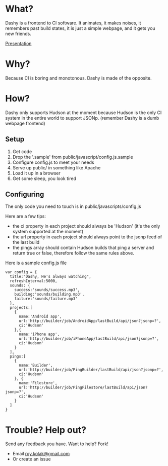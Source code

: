 # What?

Dashy is a frontend to CI software. It animates, it makes noises, it remembers past build states, it is just a simple webpage, and it gets you new friends.

[Presentation](http://roykolak.github.com/dashy-presentation/)

# Why?

Because CI is boring and monotonous. Dashy is made of the opposite.

# How?

Dashy only supports Hudson at the moment because Hudson is the only CI system in the entire world to support JSONp. (remember Dashy is a dumb webpage frontend)

## Setup

  1. Get code
  2. Drop the '.sample' from public/javascript/config.js.sample
  3. Configure config.js to meet your needs
  4. Serve up public/ in something like Apache
  6. Load it up in a browser
  5. Get some sleep, you look tired

## Configuring

The only code you need to touch is in public/javascripts/config.js

Here are a few tips:

* the ci property in each project should always be 'Hudson' (it's the only system supported at the moment)
* the url property in each project should always point to the jsonp feed of the last build
* the pings array should contain Hudson builds that ping a server and return true or false, therefore follow the same rules above.

Here is a sample config.js file

    var config = {
      title:"Dashy, He's always watching",
      refreshInterval:5000,
      sounds: {
        success:'sounds/success.mp3',
        building:'sounds/building.mp3',
        failure:'sounds/failure.mp3'
      },
      projects:[
        {
          name:'Android app',
          url:'http://builder/job/AndroidApp/lastBuild/api/json?jsonp=?',
          ci:'Hudson'
        },{
          name:'iPhone app',
          url:'http://builder/job/iPhoneApp/lastBuild/api/json?jsonp=?',
          ci:'Hudson'
        }
      ],
      pings:[
        {
          name:'Builder',
          url:'http://builder/job/PingBuilder/lastBuild/api/json?jsonp=?',
          ci:'Hudson'
        }, {
          name:'Filestore',
          url:'http://builder/job/PingFilestore/lastBuild/api/json?jsonp=?',
          ci:'Hudson'
        }
      ]
    }

# Trouble? Help out?

Send any feedback you have. Want to help? Fork!

* Email roy.kolak@gmail.com
* Or create an issue